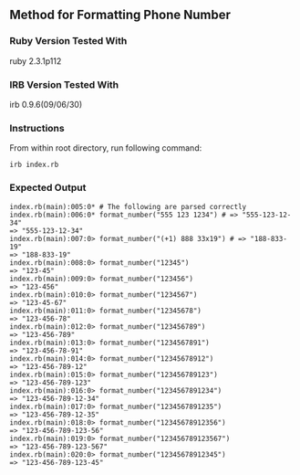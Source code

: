 ## Method for Formatting Phone Number

### Ruby Version Tested With

ruby 2.3.1p112

### IRB Version Tested With
irb 0.9.6(09/06/30)

### Instructions

From within root directory, run following command:

`irb index.rb`

### Expected Output

```
index.rb(main):005:0* # The following are parsed correctly
index.rb(main):006:0* format_number("555 123 1234") # => "555-123-12-34"
=> "555-123-12-34"
index.rb(main):007:0> format_number("(+1) 888 33x19") # => "188-833-19"
=> "188-833-19"
index.rb(main):008:0> format_number("12345")
=> "123-45"
index.rb(main):009:0> format_number("123456")
=> "123-456"
index.rb(main):010:0> format_number("1234567")
=> "123-45-67"
index.rb(main):011:0> format_number("12345678")
=> "123-456-78"
index.rb(main):012:0> format_number("123456789")
=> "123-456-789"
index.rb(main):013:0> format_number("1234567891")
=> "123-456-78-91"
index.rb(main):014:0> format_number("12345678912")
=> "123-456-789-12"
index.rb(main):015:0> format_number("123456789123")
=> "123-456-789-123"
index.rb(main):016:0> format_number("1234567891234")
=> "123-456-789-12-34"
index.rb(main):017:0> format_number("1234567891235")
=> "123-456-789-12-35"
index.rb(main):018:0> format_number("12345678912356")
=> "123-456-789-123-56"
index.rb(main):019:0> format_number("123456789123567")
=> "123-456-789-123-567"
index.rb(main):020:0> format_number("12345678912345")
=> "123-456-789-123-45"
```
